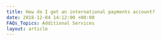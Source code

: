 ```yaml
---
title: How do I get an international payments account?
date: 2018-12-04 14:12:00 +00:00
FAQs_Topics: Additional Services
layout: article
---
```



